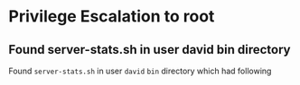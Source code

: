 # Privilege Escalation to root
## Found server-stats.sh in user david bin directory
Found `server-stats.sh` in user `david` `bin` directory which had following 

